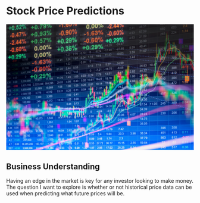 # Stock Price Predictions

![alt text](/images/stocks.webp)

## Business Understanding
Having an edge in the market is key for any investor looking to make money. The question I want to explore is whether or not historical price data can be used when predicting what future prices will be.
